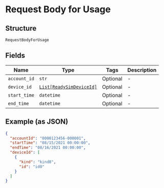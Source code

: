 
# Request Body for Usage

## Structure

`RequestBodyForUsage`

## Fields

| Name | Type | Tags | Description |
|  --- | --- | --- | --- |
| `account_id` | `str` | Optional | - |
| `device_id` | [`List[ReadySimDeviceId]`](../../doc/models/ready-sim-device-id.md) | Optional | - |
| `start_time` | `datetime` | Optional | - |
| `end_time` | `datetime` | Optional | - |

## Example (as JSON)

```json
{
  "accountId": "0000123456-000001",
  "startTime": "08/15/2021 00:00:00",
  "endTime": "08/16/2021 00:00:00",
  "deviceId": [
    {
      "kind": "kind8",
      "id": "id0"
    }
  ]
}
```

